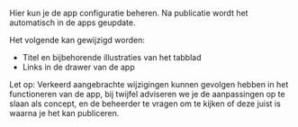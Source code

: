 Hier kun je de app configuratie beheren. Na publicatie wordt het automatisch in de apps geupdate.

Het volgende kan gewijzigd worden:

- Titel en bijbehorende illustraties van het tabblad
- Links in de drawer van de app

Let op: Verkeerd aangebrachte wijzigingen kunnen gevolgen hebben in het functioneren van de app,
bij twijfel adviseren we je de aanpassingen op te slaan als concept, en de beheerder te vragen
om te kijken of deze juist is waarna je het kan publiceren.
